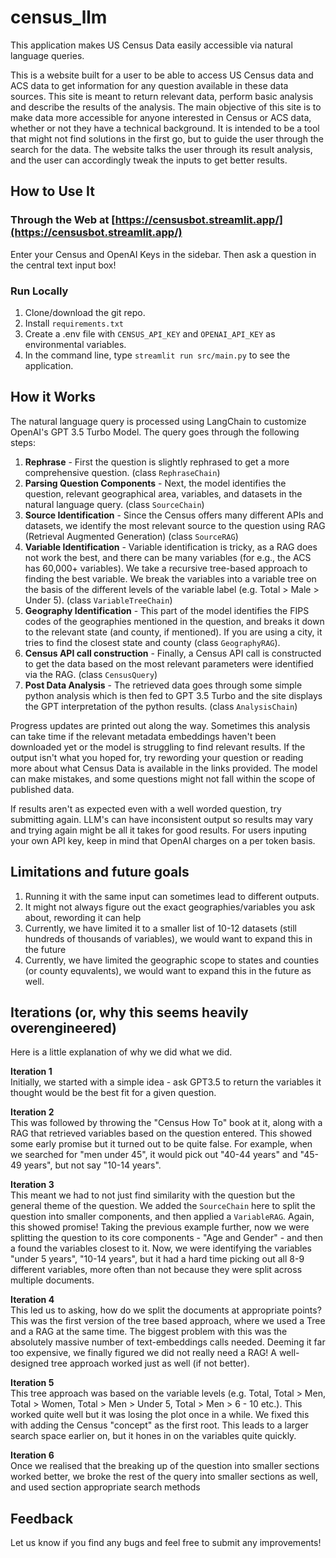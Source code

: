 # census_llm
This application makes US Census Data easily accessible via natural language queries.

This is a website built for a user to be able to access US Census data and ACS data to get information for any question available in these data sources. This site is meant to return relevant data, perform basic analysis and describe the results of the analysis. The main objective of this site is to make data more accessible for anyone interested in Census or ACS data, whether or not they have a technical background. It is intended to be a tool that might not find solutions in the first go, but to guide the user through the search for the data. The website talks the user through its result analysis, and the user can accordingly tweak the inputs to get better results.


## How to Use It

### Through the Web at [https://censusbot.streamlit.app/](https://censusbot.streamlit.app/)
Enter your Census and OpenAI Keys in the sidebar. Then ask a question in the central text input box!

### Run Locally
1. Clone/download the git repo.
1. Install `requirements.txt` 
1. Create a .env file with `CENSUS_API_KEY` and `OPENAI_API_KEY` as environmental variables.
1. In the command line, type `streamlit run src/main.py` to see the application.

## How it Works
The natural language query is processed using LangChain to customize OpenAI's GPT 3.5 Turbo Model. The query goes through the following steps:

1. **Rephrase** - First the question is slightly rephrased to get a more comprehensive question. (class `RephraseChain`)
1. **Parsing Question Components** - Next, the model identifies the question, relevant geographical area, variables, and datasets in the natural language query. (class `SourceChain`)
1. **Source Identification** - Since the Census offers many different APIs and datasets, we identify the most relevant source to the question using RAG (Retrieval Augmented Generation) (class `SourceRAG`)
1. **Variable Identification** - Variable identification is tricky, as a RAG does not work the best, and there can be many variables (for e.g., the ACS has 60,000+ variables). We take a recursive tree-based approach to finding the best variable. We break the variables into a variable tree on the basis of the different levels of the variable label (e.g. Total > Male > Under 5). (class `VariableTreeChain`)
1. **Geography Identification** - This part of the model identifies the FIPS codes of the geographies mentioned in the question, and breaks it down to the relevant state (and county, if mentioned). If you are using a city, it tries to find the closest state and county (class `GeographyRAG`).  
1. **Census API call construction** - Finally, a Census API call is constructed to get the data based on the most relevant parameters were identified via the RAG. (class `CensusQuery`)
4. **Post Data Analysis** - The retrieved data goes through some simple python analysis which is then fed to GPT 3.5 Turbo and the site displays the GPT interpretation of the python results. (class `AnalysisChain`)

Progress updates are printed out along the way. Sometimes this analysis can take time if the relevant metadata embeddings haven't been downloaded yet or the model is struggling to find relevant results. If the output isn't what you hoped for, try rewording your question or reading more about what Census Data is available in the links provided. The model can make mistakes, and some questions might not fall within the scope of published data.

If results aren't as expected even with a well worded question, try submitting again. LLM's can have inconsistent output so results may vary and trying again might be all it takes for good results. For users inputing your own API key, keep in mind that OpenAI charges on a per token basis.


## Limitations and future goals

1. Running it with the same input can sometimes lead to different outputs.
1. It might not always figure out the exact geographies/variables you ask about, rewording it can help
1. Currently, we have limited it to a smaller list of 10-12 datasets (still hundreds of thousands of variables), we would want to expand this in the future
1. Currently, we have limited the geographic scope to states and counties (or county equvalents), we would want to expand this in the future as well.


## Iterations (or, why this seems heavily overengineered)

Here is a little explanation of why we did what we did.

**Iteration 1**  
Initially, we started with a simple idea - ask GPT3.5 to return the variables it thought would be the best fit for a given question. 

**Iteration 2**  
This was followed by throwing the "Census How To" book at it, along with a RAG that retrieved variables based on the question entered. This showed some early promise but it turned out to be quite false. For example, when we searched for "men under 45", it would pick out "40-44 years" and "45-49 years", but not say "10-14 years".

**Iteration 3**  
This meant we had to not just find similarity with the question but the general theme of the question. We added the `SourceChain` here to split the question into smaller components, and then applied a `VariableRAG`. Again, this showed promise! Taking the previous example further, now we were splitting the question to its core components - "Age and Gender" - and then a found the variables closest to it. Now, we were identifying the variables "under 5 years", "10-14 years", but it had a hard time picking out all 8-9 different variables, more often than not because they were split across multiple documents.

**Iteration 4**  
This led us to asking, how do we split the documents at appropriate points? This was the first version of the tree based approach, where we used a Tree and a RAG at the same time. The biggest problem with this was the absolutely massive number of text-embeddings calls needed. Deeming it far too expensive, we finally figured we did not really need a RAG! A well-designed tree approach worked just as well (if not better).

**Iteration 5**  
This tree approach was based on the variable levels (e.g. Total, Total > Men, Total > Women, Total > Men > Under 5, Total > Men > 6 - 10 etc.). This worked quite well but it was losing the plot once in a while. We fixed this with adding the Census "concept" as the first root. This leads to a larger search space earlier on, but it hones in on the variables quite quickly.

**Iteration 6**  
Once we realised that the breaking up of the question into smaller sections worked better, we broke the rest of the query into smaller sections as well, and used section appropriate search methods

## Feedback
Let us know if you find any bugs and feel free to submit any improvements!
